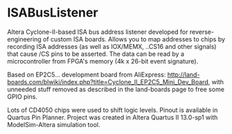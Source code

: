 # ISABusListener
Altera Cyclone-II-based ISA bus address listener developed for reverse-engineering of custom ISA boards. Allows you to map addresses to chips by recording ISA addresses (as well as IOX/MEMX, ..CS16 and other signals) that cause /CS pins to be asserted. The data can be read by a microcontroller from FPGA's memory (4k x 26-bit event signature).

Based on EP2C5... development board from AliExpress: http://land-boards.com/blwiki/index.php?title=Cyclone_II_EP2C5_Mini_Dev_Board, with unneeded stuff removed as described in the land-boards page to free some GPIO pins.

Lots of CD4050 chips were used to shift logic levels. Pinout is available in Quartus Pin Planner. Project was created in Altera Quartus II 13.0-sp1 with ModelSim-Altera simulation tool.
